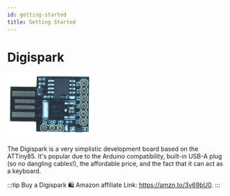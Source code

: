 ```yaml
---
id: getting-started
title: Getting Started
---
```


# Digispark

<img src="/img/Digispark.jpg" width="200" alt="Digispark development board" />

The Digispark is a very simplistic development board based on the ATTiny85.
It's popular due to the Arduino compatibility, built-in USB-A plug (so no dangling cables!), the affordable price, and the fact that it can act as a keyboard.

:::tip Buy a Digispark
🛍️ Amazon affiliate Link: https://amzn.to/3v69bU0.
:::
